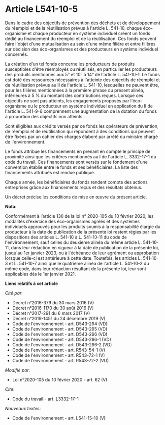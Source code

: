 # Article L541-10-5

Dans le cadre des objectifs de prévention des déchets et de développement du réemploi et de la réutilisation prévus à
l'article L. 541-10, chaque éco-organisme et chaque producteur en système individuel créent un fonds dédié au financement du
réemploi et de la réutilisation. Ces fonds peuvent faire l'objet d'une mutualisation au sein d'une même filière et entre
filières sur décision des éco-organismes et des producteurs en système individuel concernés.

La création d'un tel fonds concerne les producteurs de produits susceptibles d'être réemployés ou réutilisés, en particulier
les producteurs des produits mentionnés aux 5° et 10° à 14° de l'article L. 541-10-1. Le fonds est doté des ressources
nécessaires à l'atteinte des objectifs de réemploi et de réutilisation prévus au II de l'article L. 541-10, lesquelles ne
peuvent être, pour les filières mentionnées à la première phrase du présent alinéa, inférieures à 5 % du montant des
contributions reçues. Lorsque ces objectifs ne sont pas atteints, les engagements proposés par l'éco-organisme ou le
producteur en système individuel en application du II de l'article L. 541-9-6 comprennent une augmentation de la dotation du
fonds à proportion des objectifs non atteints.

Sont éligibles aux crédits versés par ce fonds les opérateurs de prévention, de réemploi et de réutilisation qui répondent à
des conditions qui peuvent être fixées par un cahier des charges élaboré par arrêté du ministre chargé de l'environnement.

Le fonds attribue les financements en prenant en compte le principe de proximité ainsi que les critères mentionnés au I de
l'article L. 3332-17-1 du code du travail. Ces financements sont versés sur le fondement d'une convention établie entre le
fonds et ses bénéficiaires. La liste des financements attribués est rendue publique.

Chaque année, les bénéficiaires du fonds rendent compte des actions entreprises grâce aux financements reçus et des résultats
obtenus.

Un décret précise les conditions de mise en œuvre du présent article.

**Nota:**

Conformément à l’article 130 de la loi n° 2020-105 du 10 février 2020, les modalités d'exercice des éco-organismes agréés et
des systèmes individuels approuvés pour les produits soumis à la responsabilité élargie du producteur à la date de
publication de la présente loi restent régies par les dispositions des articles L. 541-10 à L. 541-10-11 du code de
l'environnement, sauf celles du deuxième alinéa du même article L. 541-10-11, dans leur rédaction en vigueur à la date de
publication de la présente loi, jusqu'au 1er janvier 2023, ou à l'échéance de leur agrément ou approbation lorsque celle-ci
est antérieure à cette date. Toutefois, les articles L. 541-10-3 et L. 541-10-7 ainsi que le quatrième alinéa de l'article L.
541-10-2 du même code, dans leur rédaction résultant de la présente loi, leur sont applicables dès le 1er janvier 2021.

**Liens relatifs à cet article**

_Cité par_:

  - Décret n°2016-379 du 30 mars 2016 (V)
  - Décret n°2016-1170 du 30 août 2016 (V)
  - Décret n°2017-291 du 6 mars 2017 (V)
  - Décret n°2019-1451 du 24 décembre 2019 (V)
  - Code de l'environnement - art. D543-294 (VD)
  - Code de l'environnement - art. D543-295 (VD)
  - Code de l'environnement - art. D543-296 (VD)
  - Code de l'environnement - art. D543-296-1 (VD)
  - Code de l'environnement - art. D543-296-2 (VD)
  - Code de l'environnement - art. R543-54-1 (V)
  - Code de l'environnement - art. R543-72-1 (V)
  - Code de l'environnement - art. R543-72-2 (VD)

_Modifié par_:

  - Loi n°2020-105 du 10 février 2020 - art. 62 (V)

_Cite_:

  - Code du travail - art. L3332-17-1

_Nouveaux textes_:

  - Code de l'environnement - art. L541-15-10 (V)
